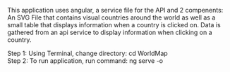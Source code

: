 This application uses angular, a service file for the API and 2 compenents: An SVG File that contains visual countries around the world as well as a small table that displays information when a country is clicked on. Data is gathered from an api service to display information when clicking on a country.

Step 1: Using Terminal, change directory: cd WorldMap <br>
Step 2: To run application, run command: ng serve -o

